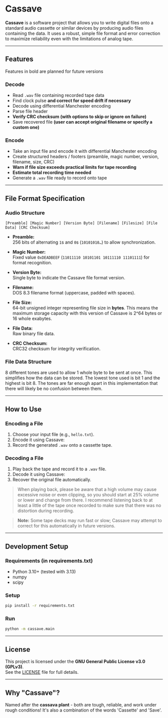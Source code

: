 # Cassave

**Cassave** is a software project that allows you to write digital files onto a standard audio cassette or similar devices by producing audio files containing the data.
It uses a robust, simple file format and error correction to maximize reliability even with the limitations of analog tape.

---

## Features

Features in bold are planned for future versions

### Decode
- Read `.wav` file containing recorded tape data
- Find clock pulse **and correct for speed drift if necessary**
- Decode using differential Manchester encoding
- Parse file header
- **Verify CRC checksum (with options to skip or ignore on failure)**
- Save recovered file **(user can accept original filename or specify a custom one)**

### Encode
- Take an input file and encode it with differential Manchester encoding
- Create structured headers / footers (preamble, magic number, version, filename, size, CRC)
- **Warn if file size exceeds practical limits for tape recording**
- **Estimate total recording time needed**
- Generate a `.wav` file ready to record onto tape

---

## File Format Specification

### Audio Structure

```
[Preamble] [Magic Number] [Version Byte] [Filename] [Filesize] [File Data] [CRC Checksum]
```

- **Preamble:**  
  256 bits of alternating `1`s and `0`s (`10101010…`) to allow synchronization.

- **Magic Number:**  
  Fixed value `0xDEADBEEF` (`11011110 10101101 10111110 11101111`) for format recognition.

- **Version Byte:**  
  Single byte to indicate the Cassave file format version.

- **Filename:**  
  DOS 8.3 filename format (uppercase, padded with spaces).

- **File Size:**  
  64-bit unsigned integer representing file size in **bytes**.
  This means the maximum storage capacity with this version of Cassave is 2^64 bytes or 16 whole exabytes.

- **File Data:**  
  Raw binary file data.

- **CRC Checksum:**  
  CRC32 checksum for integrity verification.

### File Data Structure

8 different tones are used to allow 1 whole byte to be sent at once.
This simplifies how the data can be stored.
The lowest tone used is bit 1 and the highest is bit 8.
The tones are far enough apart in this implementation that there will likely be no confusion between them.

---

## How to Use

### Encoding a File
1. Choose your input file (e.g., `hello.txt`).
2. Encode it using Cassave:
3. Record the generated `.wav` onto a cassette tape.

### Decoding a File
1. Play back the tape and record it to a `.wav` file.
2. Decode it using Cassave:
3. Recover the original file automatically.

> When playing back, please be aware that a high volume may cause excessive noise or even clipping, so you should start at 25% volume or lower and change from there.
> I recommend listening back to at least a little of the tape once recorded to make sure that there was no distortion during recording.

> **Note:** Some tape decks may run fast or slow; Cassave may attempt to correct for this automatically in future versions.

---

## Development Setup

### Requirements (in requirements.txt)
- Python 3.10+ (tested with 3.13)
- numpy
- scipy

### Setup
```bash
pip install -r requirements.txt
```

### Run
```bash
python -m cassave.main
```

---

## License

This project is licensed under the **GNU General Public License v3.0 (GPLv3)**.  
See the [LICENSE](LICENSE) file for full details.


---

## Why "Cassave"?

Named after the **cassava plant** - both are tough, reliable, and work under rough conditions!
It's also a combination of the words 'Cassette' and 'Save'.

